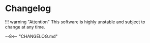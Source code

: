 # Changelog

!!! warning "Attention" 
    This software is highly unstable and subject to change at any time.

--8<-- "CHANGELOG.md"